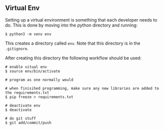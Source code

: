 

## Virtual Env
Setting up a virtual environment is something that each developer needs to do. This is done by moving into the python directory and running:

```$ python3 -m venv env```

This creates a directory called `env`. Note that this directory is in the `.gitignore`.

After creating this directory the following workflow should be used:
```
# enable vitual env
$ source env/bin/activate

# program as one normally would

# when finisihed programming, make sure any new libraries are added to the requirements.txt
$ pip freeze > requirements.txt

# deactivate env
$ deactivate

# do git stuff
$ git add/commit/push

```